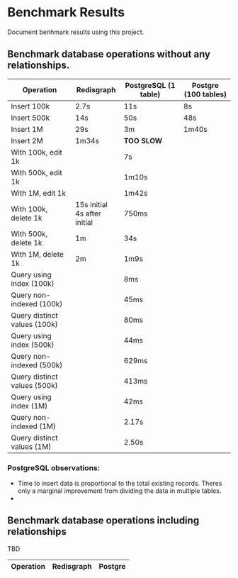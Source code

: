 # Benchmark Results
Document benhmark results using this project.

## Benchmark database operations without any relationships.

Operation                     | Redisgraph | PostgreSQL (1 table) | Postgre (100 tables)
---                           | ---        | ---                  | ---
Insert 100k                   | 2.7s       | 11s                  | 8s
Insert 500k                   | 14s        | 50s                  | 48s
Insert 1M                     | 29s        | 3m                   | 1m40s
Insert 2M                     | 1m34s      | <b>TOO SLOW </b>     |
With 100k, edit 1k            |            | 7s                   |
With 500k, edit 1k            |            | 1m10s                |
With 1M, edit 1k              |            | 1m42s                |
With 100k, delete 1k          | 15s initial</br>4s after initial | 750ms  |             
With 500k, delete 1k          | 1m         | 34s                  |
With 1M, delete 1k            | 2m         | 1m9s                 |
Query using index (100k)      |            | 8ms
Query non-indexed (100k)      |            | 45ms
Query distinct values (100k)  |            | 80ms
Query using index (500k)      |            | 44ms
Query non-indexed (500k)      |            | 629ms
Query distinct values (500k)  |            | 413ms
Query using index (1M)        |            | 42ms
Query non-indexed (1M)        |            | 2.17s
Query distinct values (1M)    |            | 2.50s

### PostgreSQL observations:
- Time to insert data is proportional to the total existing records. Theres only a marginal improvement from dividing the data in multiple tables.
- 

## Benchmark database operations including relationships

TBD

Operation              | Redisgraph | Postgre
---                    | ---        | ---